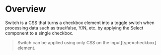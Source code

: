 Overview
===

Switch is a CSS that turns a checkbox element into a toggle switch when processing data such as true/false, Y/N, etc. by applying the Select component to a single checkbox.

> Switch can be applied using only CSS on the input[type=checkbox] element.